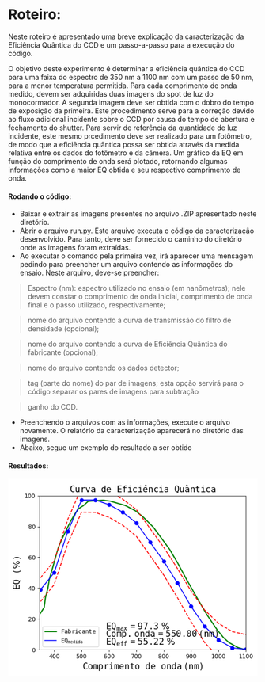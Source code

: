 # Roteiro:
Neste roteiro é apresentado uma breve explicação da caracterização da Eficiência Quântica do CCD e um passo-a-passo para a execução do código.
  
 O objetivo deste experimento é determinar a eficiência quântica do CCD para uma faixa do espectro de 350 nm a 1100 nm com um passo de 50 nm, para a menor temperatura permitida. Para cada comprimento de onda medido, devem ser adquiridas duas imagens do spot de luz do monocormador. A segunda imagem deve ser obtida com o dobro do tempo de exposição da primeira. Este procedimento serve para a correção devido ao fluxo adicional incidente sobre o CCD por causa do tempo de abertura e fechamento do shutter. Para servir de referência da quantidade de luz incidente, este mesmo prcedimento deve ser realizado para um fotômetro, de modo que a eficiência quântica possa ser obtida através da medida relativa entre os dados do fotômetro e da câmera. Um gráfico da EQ em função do comprimento de onda será plotado, retornando algumas informações como a maior EQ obtida e seu respectivo comprimento de onda.
  
#### Rodando o código:
- Baixar e extrair as imagens presentes no arquivo .ZIP apresentado neste diretório.
- Abrir o arquivo run.py. Este arquivo executa o código da caracterização desenvolvido. Para tanto, deve ser fornecido o caminho do diretório onde as imagens foram extraídas.         
- Ao executar o comando pela primeira vez, irá aparecer uma mensagem pedindo para preencher um arquivo contendo as informações do ensaio. Neste arquivo, deve-se preencher:

> Espectro (nm): espectro utilizado no ensaio (em nanômetros); nele devem constar o comprimento de onda inicial, comprimento de onda final e o passo utilizado, respectivamente;

> nome do arquivo contendo a curva de transmissão do filtro de densidade (opcional);

> nome do arquivo contendo a curva de Eficiência Quântica do fabricante (opcional);

> nome do arquivo contendo os dados detector;

> tag (parte do nome) do par de imagens; esta opção servirá para o código separar os pares de imagens para subtração

> ganho do CCD.
  
- Preenchendo o arquivos com as informações, execute o arquivo novamente. O relatório da caracterização aparecerá no diretório das imagens.
- Abaixo, segue um exemplo do resultado a ser obtido


#### Resultados:
![eficiencia quantica](https://github.com/DBernardes/ProjetoECC/blob/master/Efici%C3%AAncia_Qu%C3%A2ntica/Relat%C3%B3rio%20Eficiencia%20Quantica.png)

